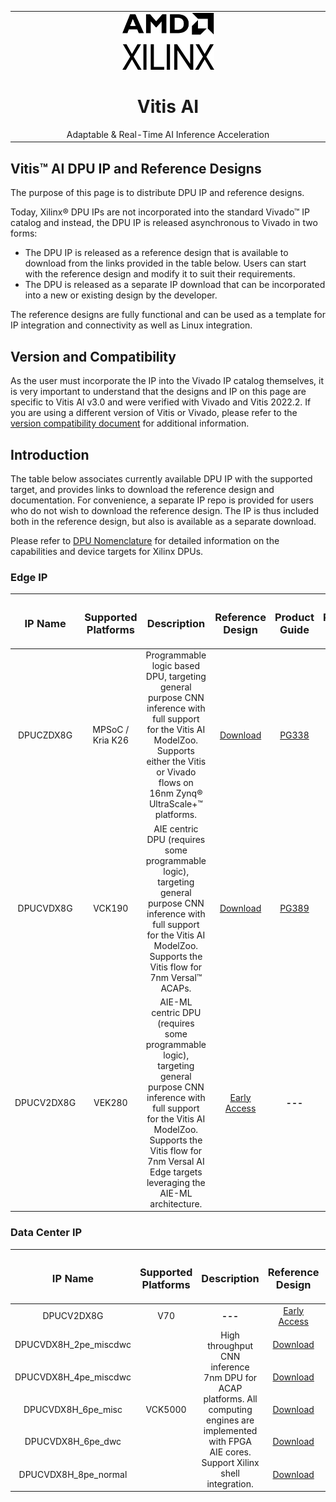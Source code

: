 <table class="sphinxhide">
 <tr>
   <td align="center"><img src="https://raw.githubusercontent.com/Xilinx/Image-Collateral/main/xilinx-logo.png" width="30%"/><h1>Vitis AI</h1><h0>Adaptable & Real-Time AI Inference Acceleration</h0>
   </td>
 </tr>
</table>

## Vitis&trade; AI DPU IP and Reference Designs

The purpose of this page is to distribute DPU IP and reference designs.

Today, Xilinx&reg; DPU IPs are not incorporated into the standard Vivado&trade; IP catalog and instead, the DPU IP is released asynchronous to Vivado in two forms:

- The DPU IP is released as a reference design that is available to download from the links provided in the table below.  Users can start with the reference design and modify it to suit their requirements.
- The DPU is released as a separate IP download that can be incorporated into a new or existing design by the developer.  

The reference designs are fully functional and can be used as a template for IP integration and connectivity as well as Linux integration.

## Version and Compatibility

As the user must incorporate the IP into the Vivado IP catalog themselves, it is very important to understand that the designs and IP on this page are specific to Vitis AI v3.0 and were verified with Vivado and Vitis 2022.2.  If you are using a different version of Vitis or Vivado, please refer to the [version compatibility document](version_compatibility.md) for additional information.

## Introduction

The table below associates currently available DPU IP with the supported target, and provides links to download the reference design and documentation.  For convenience, a separate IP repo is provided for users who do not wish to download the reference design.  The IP is thus included both in the reference design, but also is available as a separate download.  

Please refer to [DPU Nomenclature](../docs/reference/dpu_nomenclature.md) for detailed information on the capabilities and device targets for Xilinx DPUs.


### Edge IP


<table>
<thead>
  <tr>
    <th width="10%" align="center"><h3><b>IP Name</b></hr></th>
    <th width="5%" align="center"><h3><b>Supported Platforms</b></hr></th>
    <th width="65%" align="center"><h3><b>Description</b></hr></th>
    <th width="10%" align="center"><h3><b>Reference Design</b></hr></th>
    <th width="5%" align="center"><h3><b>Product Guide</b></hr></th>
    <th width="5%" align="center"><h3><b>Read Me</b></hr></th>
    <th width="5%" align="center"><h3><b>IP-only Download</b></hr></th>
  </tr>
</thead>
<tbody>
  <tr>
    <td align="center">DPUCZDX8G</td>
    <td align="center">MPSoC / Kria K26</td>
    <td align="center">Programmable logic based DPU, targeting general purpose CNN inference with full support for the Vitis AI ModelZoo. Supports either the Vitis or Vivado flows on 16nm Zynq&reg; UltraScale+&trade; platforms.</td>
    <td align="center"><a href="https://www.xilinx.com/bin/public/openDownload?filename=DPUCZDX8G_VAI_v3.0.tar.gz">Download</a></td>
    <td align="center"><a href="https://docs.xilinx.com/r/en-US/pg338-dpu">PG338</a></td>
   <td align="center"><a href="ref_design_docs/README_DPUCZDX8G.md">Link</a></td>
   <td align="center"><a href="https://www.xilinx.com/bin/public/openDownload?filename=DPUCZDX8G_ip_repo_VAI_v3.0.tar.gz">Get IP</a></td>
  </tr>
  <tr>
    <td align="center">DPUCVDX8G</td>
    <td align="center">VCK190</td>
    <td align="center"> AIE centric DPU (requires some programmable logic), targeting general purpose CNN inference with full support for the Vitis AI ModelZoo. Supports the Vitis flow for 7nm Versal&trade; ACAPs.</td> 
    <td align="center"><a href="https://www.xilinx.com/bin/public/openDownload?filename=DPUCVDX8G_VAI_v3.0.tar.gz">Download</a></td>
    <td align="center"><a href="https://docs.xilinx.com/r/en-US/pg389-dpucvdx8g">PG389</a></td>
   <td align="center"><a href="ref_design_docs/README_DPUCVDX8G.md">Link</a></td>
   <td align="center"><a href="https://www.xilinx.com/bin/public/openDownload?filename=DPUCVDX8G_ip_repo_VAI_v3.0.tar.gz">Get IP</a></td>
  </tr>
  <tr>
    <td align="center">DPUCV2DX8G</td>
    <td align="center">VEK280</td>
    <td align="center"> AIE-ML centric DPU (requires some programmable logic), targeting general purpose CNN inference with full support for the Vitis AI ModelZoo. Supports the Vitis flow for 7nm Versal AI Edge targets leveraging the AIE-ML architecture.</td> 
    <td align="center"><a href="https://www.xilinx.com/member/vitis-ai-vek280.html">Early Access</a></td>
    <td align="center"><b>---</b></td>
   <td align="center"><b>---</b></td>
   <td align="center"><b>---</b></td>
  </tr>
</tbody>
</table>

### Data Center IP

<table>
<thead>
  <tr>
    <th width="10%" align="center"><h3><b>IP Name</b></hr></th>
    <th width="5%" align="center"><h3><b>Supported Platforms</b></hr></th>
    <th width="50%" align="center"><h3><b>Description</b></hr></th>
    <th width="10%" align="center"><h3><b>Reference Design</b></hr></th>
    <th width="10%" align="center"><h3><b>Product Guide</b></hr></th>
  </tr>
</thead>
<tbody>
  <tr>
    <td align="center">DPUCV2DX8G</td>
    <td align="center">V70</td>
    <td align="center"><b>---</b></td> 
    <td align="center"><a href="https://www.xilinx.com/member/vitis-ai-v70.html">Early Access</a></td>
    <td align="center"><b>---</b></td>
  </tr>
  <tr>
    <td align="center">DPUCVDX8H_2pe_miscdwc</td>
    <td rowspan="5" align="center">VCK5000</td>
    <td rowspan="5" align="center">High throughput CNN inference 7nm DPU for ACAP platforms. All computing engines are implemented with FPGA AIE cores.  Support Xilinx shell integration.</td>
    <td align="center"><a href="https://www.xilinx.com/bin/public/openDownload?filename=DPUCVDX8H_2pe_miscdwc_VAI_v3.0.tar.gz">Download</a></td>
    <td rowspan="5" align="center"><a href="https://docs.xilinx.com/r/en-US/pg403-dpucvdx8h">PG403</a></td>
  </tr>
  <tr>
    <td align="center">DPUCVDX8H_4pe_miscdwc</td>
    <td align="center"><a href="https://www.xilinx.com/bin/public/openDownload?filename=DPUCVDX8H_4pe_miscdwc_VAI_v3.0.tar.gz">Download</a></td>
  </tr>
  <tr>
    <td align="center">DPUCVDX8H_6pe_misc</td>
    <td align="center"><a href="https://www.xilinx.com/bin/public/openDownload?filename=DPUCVDX8H_6pe_misc_VAI_v3.0.tar.gz">Download</a></td>
  </tr>
  <tr>
    <td align="center">DPUCVDX8H_6pe_dwc</td>
    <td align="center"><a href="https://www.xilinx.com/bin/public/openDownload?filename=DPUCVDX8H_6pe_dwc_VAI_v3.0.tar.gz">Download</a></td>
  </tr>
  <tr>
    <td align="center">DPUCVDX8H_8pe_normal</td>
    <td align="center"><a href="https://www.xilinx.com/bin/public/openDownload?filename=DPUCVDX8H_8pe_normal_VAI_v3.0.tar.gz">Download</a></td>
  </tr>
</tbody>
</table>
